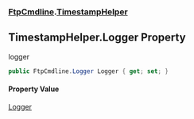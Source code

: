 ### [FtpCmdline](FtpCmdline.md 'FtpCmdline').[TimestampHelper](TimestampHelper.md 'FtpCmdline.TimestampHelper')

## TimestampHelper.Logger Property

logger

```csharp
public FtpCmdline.Logger Logger { get; set; }
```

#### Property Value
[Logger](Logger.md 'FtpCmdline.Logger')